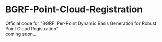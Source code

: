 # BGRF-Point-Cloud-Registration
Official code for "BGRF: Per-Point Dynamic Basis Generation for Robust Point Cloud Registration"  
coming soon...
